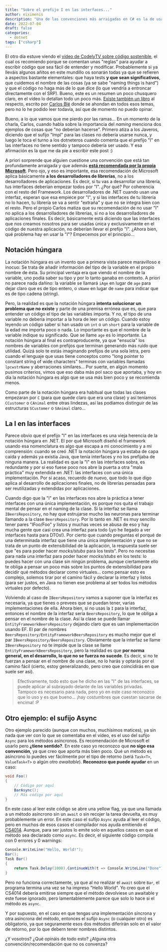 ```yaml
---
title: "Sobre el prefijo I en las interfaces..."
author: eiximenis
description: "Una de las convenciones más arraigadas en C# es la de usar el prefijo I para las interfaces. De hecho, es una convención recomendada por la propia Microsoft. Pero hay quien la cuestiona, pero ¿con razón? "
date: 2022-07-04
draft: false
categories:
  - dotnet
tags: ["csharp"]
---
```


El otro día estuve viendo el [vídeo de CodelyTV sobre código sostenible](https://www.youtube.com/watch?v=my17Y9z5gB0), el cual os recomiendo porque se comentan unas "reglas" para ayudar a escribir código que sea fácil de entender y modificar. Probablemente si ya lleváis algunos añitos en este mundillo os sonarán todas ya que se refieren a aspectos bastante elementales: que haya tests **y que sean significativos**, que cuidemos el nombre de las cosas (ya se sabe "naming things is hard") y que el código no haga más de lo que dice (lo que vendría a entroncar directamente con el SRP). Bueno, este es un resumen un poco chusquero claro, en el vídeo lo detallan todo un poco más. [Existe también un libro](https://savvily.es/libros/codigo-sostenible/) al respecto, escrito por [Carlos Blé](https://twitter.com/carlosble) donde se ahondan en todos esos temas, pero no lo he podido leer todavía, así que de momento no puedo opinar.

Bueno, a lo que vamos que me pierdo por las ramas... En un momento de la charla, Carlos, cuando habla sobre la importancia del _naming_ menciona dos ejemplos de cosas que "no deberían hacerse". Primero atiza a los Javeros, diciendo que el sufijo "Impl" para las clases no debería usarse nunca, y luego le toca el turno a los dotneteros cuando comenta que el prefijo "I" en las interfaces no tiene sentido y tampoco debería ser usado. Y esa afirmación es la que me da pie a escribir este post :)

A priori sorprende que alguien cuestione una convención que está tan profundamente arraigada y que además **[está recomendada por la propia Microsoft](https://docs.microsoft.com/en-us/dotnet/standard/design-guidelines/names-of-classes-structs-and-interfaces)**. Pero ojo, y eso es importante, esa recomendación de Microsoft aplica básicamente **a los desarrolladores de librerías**, no a los desarrolladores de aplicaciones. Es decir, si tu vas a desarrollar una librería, tus interfaces deberían empezar todos por "I". ¿Por qué? Por coherencia con el resto del Framework. Los desarrolladores de .NET cuando usan una interfaz, esperan que esa empiece por "I", y si las interfaces de tu librería no lo hacen, tu librería se va a sentir "extraña" y que no se integra bien con el resto. Pero el propio Carlos matiza que su recomendación de no usar "I" no aplica a los desarrolladores de librerías, si no a los desarrolladores de aplicaciones finales. Es decir, básicamente está diciendo que las interfaces que nos creamos nosotros para ser usadas única y exclusivamente en el código de nuestra aplicación, no deberían llevar el prefijo "I". ¿Ahora bien, qué problema hay en usar la "I"? Empecemos por el principio...

## Notación húngara

La notación húngara es un invento que a primera vista parece maravilloso e inocuo: Se trata de añadir información del tipo de la variable en el propio nombre de ésta. Su principal ventaja era que viendo el nombre de la variable, uno podía saber su tipo y por lo tanto ganaba en contexto. A priori no parece nada dañino: la variable se llamará `iAge` en lugar de `age` para dejar claro que es de tipo entero, o `sName` en lugar de `name` para indicar que es de tipo cadena (_string_).

Pero, la realidad es que la notación húngara **intenta solucionar un problema que no existe** y parte de una premisa errónea que es, que para entender un código el tipo de las variables importa. Y no, el tipo de una variable no debería importar a la hora de leer un código. Cuando estoy leyendo un código saber si han usado un `int` o un `short` para la variable de la edad me importa poco o nada. Lo importante es que el nombre de la variable indique su significado. Que se llame `age` es lo importante. La notación húngara al final es contraproducente, ya que "ensucia" los nombres de variables con prefijos que terminan generando más ruído que utilidad. Quizá solo te estás imaginando prefijos de una sola letra, pero cuando el lenguaje que usas tiene conceptos como "long pointer to constant string of wide characters" terminas con variables llamadas `lpcwstrName` y aberraciones similares... Por suerte, en algún momento pusimos criterios, vimos que eso daba más pol saco que aportaba, y hoy en día la notación húngara es algo que se usa más bien poco y se recomienda menos.

Como parte de la notación húngara era habitual que todas las clases empezaran por `C` (para que quede claro que era una clase) y así teníamos `CCustomer` o `CAnimal` entre otras lindezas, así las podíamos distinguir de las estructuras `SCustomer` o `SAnimal` claro...

## La I en las interfaces

Parece obvio que el prefijo "I" en las interfaces es una vieja herencia de la notación húngara en .NET. El por qué Microsoft diseñó el framework usando esa nomenclatura es algo que escapa a mi conocimiento y a mi comprensión: cuando se creó .NET la notación húngara ya estaba de capa caída y además ya existía Java, que tenía interfaces y no los prefijaba de ninguna manera. La realidad es que la "I" en las interfaces sobra, es redundante y por si eso fuese poco nos abre la puerta a otra "mala práctica" muy extendida en .NET: las interfaces con una única implementación. Por si acaso, recuerdo de nuevo, que todo lo que digo aplica al desarrollo de aplicaciones finales, no de librerías pensadas para ser reutilizadas y extendidas por aplicaciones.

Cuando digo que la "I" en las interfaces nos abre la práctica a tener interfaces con una única implementación, es porque nos quita el trabajo mental de pensar en el naming de la clase. Si la interfaz se llama `IBeersRepository`, no hay que estrujarse mucho las neuronas para terminar llamando a la clase `BeersRepository`. Por lo tanto en .NET es muy sencillo tener pares "IFoo/Foo" y listos y muchas veces se abusa de eso y hay mucha gente que casi crea una interfaz para todo (¡yo he llegado a ver interfaces hasta para DTOs!). Por cierto que cuando preguntas el porqué de una determinada interfaz que tiene una única implementación y que no se trata de un punto de extensibilidad de la aplicación, la respuesta suele ser que "es para poder hacer _mocks/stubs_ para los tests". Pero no necesitas para nada una interfaz para poder hacer _mocks/stubs_ en los tests: lo puedes hacer con una clase sin ningún problema, aunque ciertamente ello te obliga a pensar un poco más sobre los puntos de extensibilidad para decidir qué métodos declarar como virtuales... como pensar esto es complejo, solemos tirar por el camino fácil y declarar la interfaz y listos (para ser justos, en Java no tienen ese problema al ser todos los métodos virtuales por defecto).

Volviendo al caso de `IBeersRepository` vamos a suponer que la interfaz es necesaria, ya que tienes o prevees que se puedan tener, varias implementaciones de ella. Ahora bien, si no usas la `I` para la interfaz, entonces el nombre de la interfaz sería `BeersRepository`, lo que te obliga a pensar en el nombre de la clase. Así la clase se puede llamar `EntityFrameworkBeersRepository` dejando claro que es uan implementación usando EF. El par de nombres `BeersRepository/EntityFrameworkBeersRepository` es mucho mejor que el par `IBeersRepository/BeersRepository`. Obviamente que la interfaz se llame `IBeersRepository` no te impide que la clase se llame `EntityFrameworkBeersRepository`, pero la realidad es que **por norma general, en el desarrollo, lo que no se fuerza no sucede**. Es decir, si no te fuerzan a pensar en el nombre de una clase, no lo harás y optarás por el camino fácil (cierto, estoy generalizando, pero creo que coincidirás en que suele ser así).

> Efectivamente, todo esto que he dicho en las "I" de las interfaces, se puede aplicar al subrayado delante de las variables privadas. Tampoco es necesario para nada, pero yo en este caso reconozco que lo uso y es que bueno... ¡hay costumbres que cuestan sacarse de encima! :P

## Otro ejemplo: el sufijo Async

Otro ejemplo parecido (aunque con muchos, muchísimos matices), ya sin nada que ver con lo que se comentaba en el vídeo, es el uso del sufijo `Async` para los métodos asíncronos. Es recomendación de Microsoft el usarlo pero **¿tiene sentido?**. En este caso yo reconozco que **no sigo esa convención**, ya que creo que aporta más bien poco. Qué un método es asíncrono lo puedes ver fácilmente por el tipo de retorno (será `Task<T>`, `ValueTask<T>` o algún otro _awaitable_). **Reconozco que puede ayudar** en un caso:

```csharp
void Foo()
{
    // Código por aquí
    BarAsync();
    // Más código por aquí
}
```

En este caso al leer este código se abre una yellow flag, ya que una llamada a un método asíncrono sin un `await` o sin recojer la tarea devuelta, es muy probablemente un error. En este caso el sufijo `Async` ayuda al leer el código, pero en muchos de esos casos el compilador nos ayuda emitiendo el [CS4014](https://docs.microsoft.com/en-us/dotnet/csharp/language-reference/compiler-messages/cs4014). Aunque, para ser justos lo emite solo en aquellos casos en que el método sea declarado como `async`. Es decir, el siguiente código compila con 0 errores y 0 warnings:

```csharp
Console.WriteLine("Hello, World!");
Bar();
Task Bar()
{
    return Task.Delay(1000).ContinueWith(t => Console.WriteLine("Done"));
}
```

Pero no funciona correctamente, ya que al no realizar el `await` sobre `Bar`, el programa termina una vez se ha impreso "Hello World". Yo creo que el CS4014 debería emitirse siempre que el método devolviese un awaitable y este fuese ignorado, pero lamentablemente parece que solo lo hace si el método es `async`.

Y por supuesto, en el caso en que tengas una implementación síncrona y otra asíncrona del método, entonces el sufijo `Async` (o cualquier otro) es obligatorio, ya que seguramente esos dos métodos diferirán solo en el valor de retorno, por lo que debern tener nombres distintos.

¿Y vosotros? ¿Qué opináis de todo esto? ¿Alguna otra convención/recomendación que no os convenza?